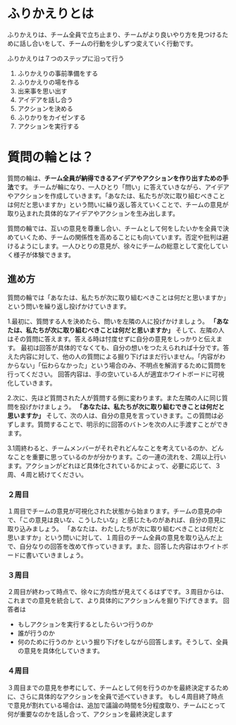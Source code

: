 # ふりかえりとは
ふりかえりは、チーム全員で立ち止まり、チームがより良いやり方を見つけるために話し合いをして、チームの行動を少しずつ変えていく行動です。

ふりかえりは７つのステップに沿って行う
1. ふりかえりの事前準備をする
2. ふりかえりの場を作る
3. 出来事を思い出す
4. アイデアを話し合う
5. アクションを決める
6. ふりかりをカイゼンする
7. アクションを実行する






# 質問の輪とは？
質問の輪は、**チーム全員が納得できるアイデアやアクションを作り出すための手法**です。
チームが輪になり、一人ひとり「問い」に答えていきながら、アイデアやアクションを作成していきます。「あなたは、私たちが次に取り組むべきことは何だと思いますか」という問いに繰り返し答えていくことで、チームの意見が取り込まれた具体的なアイデアやアクションを生み出します。

質問の輪では、互いの意見を尊重し合い、チームとして何をしたいかを全員で決めていくため、チームの関係性を高めることにも向いています。否定や批判は避けるようにします。一人ひとりの意見が、徐々にチームの総意として変化していく様子が体験できます。

## 進め方
質問の輪では「あなたは、私たちが次に取り組むべきことは何だと思いますか」という問いを繰り返し投げかけていきます。

1.最初に、質問する人を決めたら、問いを左隣の人に投げかけましょう。
**「あなたは、私たちが次に取り組むべきことは何だと思いますか」**
そして、左隣の人はその質問に答えます。答える時は忖度せずに自分の意見をしっかりと伝えます。
最初は回答が具体的でなくても、自分の想いをつたえられれば十分です。答えた内容に対して、他の人の質問による掘り下げはまだ行いません。「内容がわからない」「伝わらなかった」という場合のみ、不明点を解消するために質問を行ってください。
回答内容は、手の空いている人が適宜ホワイトボードに可視化していきます。

2.次に、先ほど質問された人が質問する側に変わります。また左隣の人に同じ質問を投げかけましょう。
**「あなたは、私たちが次に取り組むできことは何だと思いますか」**
そして、次の人は、自分の意見を言っていきます。この質問は必ずします。質問することで、明示的に回答のバトンを次の人に手渡すことができます。

3.1周終わると、チームメンバーがそれぞれどんなことを考えているのか、どんなことを重要に思っているのかが分かります。この一連の流れを、2周以上行います。アクションがどれほど具体化されているかによって、必要に応じて、３周、４周と続けてください。

### ２周目
１周目でチームの意見が可視化された状態から始まります。チームの意見の中で、「この意見は良いな、こうしたいな」と感じたものがあれば、自分の意見に取り込みましょう。
「あなたは、わたしたちが次に取り組むべきことは何だと思いますか」という問いに対して、１周目のチーム全員の意見を取り込んだ上で、自分なりの回答を改めて作っていきます。また、回答した内容はホワイトボードに書いていきましょう。

### ３周目
２周目が終わって時点で、徐々に方向性が見えてくるはずです。３周目からは、これまでの意見を統合して、より具体的にアクションんを掘り下げてきます。
回答者は
- もしアクションを実行するとしたらいつ行うのか
- 誰が行うのか
- 何のために行うのか
という掘り下げをしながら回答します。そうして、全員の意見を具体化していきます。

### ４周目
３周目までの意見を参考にして、チームとして何を行うのかを最終決定するために、さらに具体的なアクションを全員で述べていきます。
もし４周目終了時点で意見が割れている場合は、追加で議論の時間を5分程度取り、チームにとって何が重要なのかを話し合って、アクションを最終決定します
